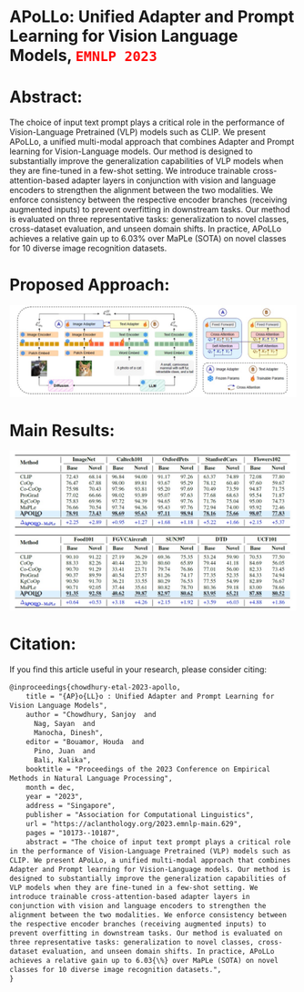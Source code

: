 # APoLLo: Unified Adapter and Prompt Learning for Vision Language Models, <code style="color: red">EMNLP 2023</code> 

# Abstract:
The choice of input text prompt plays a critical role in the performance of Vision-Language Pretrained (VLP) models such as CLIP. We present APoLLo, a unified multi-modal approach that combines Adapter and Prompt learning for Vision-Language models. Our method is designed to substantially improve the generalization capabilities of VLP models when they are fine-tuned in a few-shot setting. We introduce trainable cross-attention-based adapter layers in conjunction with vision and language encoders to strengthen the alignment between the two modalities. We enforce consistency between the respective encoder branches (receiving augmented inputs) to prevent overfitting in downstream tasks. Our method is evaluated on three representative tasks: generalization to novel classes, cross-dataset evaluation, and unseen domain shifts. In practice, APoLLo achieves a relative gain up to 6.03% over MaPLe (SOTA) on novel classes for 10 diverse image recognition datasets.

# Proposed Approach:
![alt text](https://github.com/schowdhury671/APoLLo/blob/main/figs/apollo-diagram.jpg)


# Main Results:
![alt text](https://github.com/schowdhury671/APoLLo/blob/main/figs/apollo-table.jpg)



# Citation:
If you find this article useful in your research, please consider citing:

```
@inproceedings{chowdhury-etal-2023-apollo,
    title = "{AP}o{LL}o : Unified Adapter and Prompt Learning for Vision Language Models",
    author = "Chowdhury, Sanjoy  and
      Nag, Sayan  and
      Manocha, Dinesh",
    editor = "Bouamor, Houda  and
      Pino, Juan  and
      Bali, Kalika",
    booktitle = "Proceedings of the 2023 Conference on Empirical Methods in Natural Language Processing",
    month = dec,
    year = "2023",
    address = "Singapore",
    publisher = "Association for Computational Linguistics",
    url = "https://aclanthology.org/2023.emnlp-main.629",
    pages = "10173--10187",
    abstract = "The choice of input text prompt plays a critical role in the performance of Vision-Language Pretrained (VLP) models such as CLIP. We present APoLLo, a unified multi-modal approach that combines Adapter and Prompt learning for Vision-Language models. Our method is designed to substantially improve the generalization capabilities of VLP models when they are fine-tuned in a few-shot setting. We introduce trainable cross-attention-based adapter layers in conjunction with vision and language encoders to strengthen the alignment between the two modalities. We enforce consistency between the respective encoder branches (receiving augmented inputs) to prevent overfitting in downstream tasks. Our method is evaluated on three representative tasks: generalization to novel classes, cross-dataset evaluation, and unseen domain shifts. In practice, APoLLo achieves a relative gain up to 6.03{\%} over MaPLe (SOTA) on novel classes for 10 diverse image recognition datasets.",
}
```



